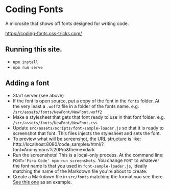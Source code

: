 # Coding Fonts

A microsite that shows off fonts designed for writing code.

https://coding-fonts.css-tricks.com/

## Running this site.

- `npm install`
- `npm run serve`

## Adding a font

- Start server (see above)
- If the font is open source, put a copy of the font in the `fonts` folder. At the very least a `.woff2` file in a folder of the fonts name. e.g. `/src/assets/fonts/NewFont/NewFont.woff2`
- Make a stylesheet that gets that font ready to use in that font folder. e.g. `/src/assets/fonts/NewFont/NewFont.css`
- Update `src/assets/scripts/font-sample-loader.js` so that it is ready to screenshot that font. This files injects the stylesheet and sets the font.
- To preview what will be screenshot, the URL structure is like: http://localhost:8080/code_samples/html/?font=Anonymous%20Pro&theme=dark
- Run the screenshots! This is a local-only process. At the command line: `FONT='Fira Code' npm run screenshots`. You change `FONT` to whatever the font name is that you used in `font-sample-loader.js`, ideally matching the name of the Markdown file you're about to create.
- Create a Markdown file in `src/fonts` matching the format you see there. [See this one](https://github.com/chriscoyier/coding-fonts/blob/master/src/fonts/Fira%20Code.md) as an example.
